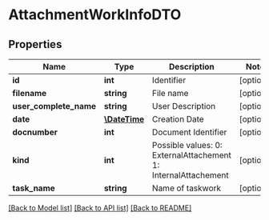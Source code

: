 # AttachmentWorkInfoDTO

## Properties
Name | Type | Description | Notes
------------ | ------------- | ------------- | -------------
**id** | **int** | Identifier | [optional] 
**filename** | **string** | File name | [optional] 
**user_complete_name** | **string** | User Description | [optional] 
**date** | [**\DateTime**](\DateTime.md) | Creation Date | [optional] 
**docnumber** | **int** | Document Identifier | [optional] 
**kind** | **int** | Possible values:  0: ExternalAttachement  1: InternalAttachement | [optional] 
**task_name** | **string** | Name of taskwork | [optional] 

[[Back to Model list]](../README.md#documentation-for-models) [[Back to API list]](../README.md#documentation-for-api-endpoints) [[Back to README]](../README.md)


